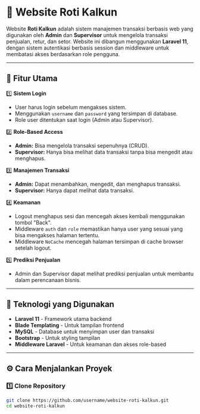 # 🚀 Website Roti Kalkun

Website **Roti Kalkun** adalah sistem manajemen transaksi berbasis web yang digunakan oleh **Admin** dan **Supervisor** untuk mengelola transaksi penjualan, retur, dan setor. Website ini dibangun menggunakan **Laravel 11**, dengan sistem autentikasi berbasis session dan middleware untuk membatasi akses berdasarkan role pengguna.

---

## 🎯 **Fitur Utama**
1️⃣ **Sistem Login**
   - User harus login sebelum mengakses sistem.
   - Menggunakan `username` dan `password` yang tersimpan di database.
   - Role user ditentukan saat login (Admin atau Supervisor).

2️⃣ **Role-Based Access**
   - **Admin:** Bisa mengelola transaksi sepenuhnya (CRUD).
   - **Supervisor:** Hanya bisa melihat data transaksi tanpa bisa mengedit atau menghapus.

3️⃣ **Manajemen Transaksi**
   - **Admin:** Dapat menambahkan, mengedit, dan menghapus transaksi.
   - **Supervisor:** Hanya dapat melihat data transaksi.

4️⃣ **Keamanan**
   - Logout menghapus sesi dan mencegah akses kembali menggunakan tombol "Back".
   - Middleware `auth` dan `role` memastikan hanya user yang sesuai yang bisa mengakses halaman tertentu.
   - Middleware `NoCache` mencegah halaman tersimpan di cache browser setelah logout.

5️⃣ **Prediksi Penjualan**
   - Admin dan Supervisor dapat melihat prediksi penjualan untuk membantu dalam perencanaan bisnis.

---

## 📌 **Teknologi yang Digunakan**
- **Laravel 11** - Framework utama backend
- **Blade Templating** - Untuk tampilan frontend
- **MySQL** - Database untuk menyimpan user dan transaksi
- **Bootstrap** - Untuk styling tampilan
- **Middleware Laravel** - Untuk keamanan dan akses role-based

---

## ⚙️ **Cara Menjalankan Proyek**
### **1️⃣ Clone Repository**
```sh
git clone https://github.com/username/website-roti-kalkun.git
cd website-roti-kalkun
